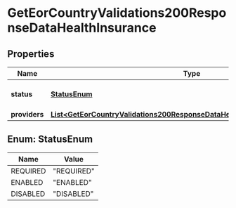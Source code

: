 

# GetEorCountryValidations200ResponseDataHealthInsurance


## Properties

| Name | Type | Description | Notes |
|------------ | ------------- | ------------- | -------------|
|**status** | [**StatusEnum**](#StatusEnum) | Health insurance status. |  [optional] |
|**providers** | [**List&lt;GetEorCountryValidations200ResponseDataHealthInsuranceProvidersInner&gt;**](GetEorCountryValidations200ResponseDataHealthInsuranceProvidersInner.md) |  |  [optional] |



## Enum: StatusEnum

| Name | Value |
|---- | -----|
| REQUIRED | &quot;REQUIRED&quot; |
| ENABLED | &quot;ENABLED&quot; |
| DISABLED | &quot;DISABLED&quot; |



